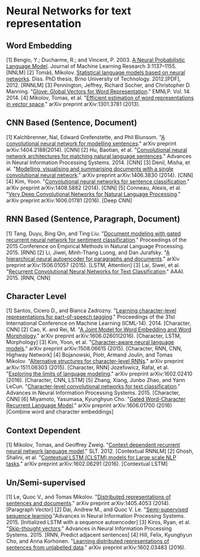 # Neural Networks for text representation


## Word Embedding
[1] Bengio, Y.; Ducharme, R.; and Vincent, P. 2003. [A Neural Probabilistic Language Model](http://www.jmlr.org/papers/volume3/bengio03a/bengio03a.pdf). Journal of Machine Learning Research 3:1137–1155. [NNLM]
[2] Tomáš, Mikolov. [Statistical language models based on neural networks](http://www.fit.vutbr.cz/~imikolov/rnnlm/thesis.pdf). Diss. PhD thesis, Brno University of Technology. 2012.[PDF], 2012. [RNNLM]
[3] Pennington, Jeffrey, Richard Socher, and Christopher D. Manning. "[Glove: Global Vectors for Word Representation](http://www-nlp.stanford.edu/pubs/glove.pdf)." EMNLP. Vol. 14. 2014.
[4] Mikolov, Tomas, et al. "[Efficient estimation of word representations in vector space](http://arxiv.org/abs/1301.3781)." arXiv preprint arXiv:1301.3781 (2013).


## CNN Based (Sentence, Document)
[1] Kalchbrenner, Nal, Edward Grefenstette, and Phil Blunsom. "[A convolutional neural network for modelling sentences](http://www.aclweb.org/anthology/P14-1062)." arXiv preprint arXiv:1404.2188(2014). [CNN]
[2] Hu, Baotian, et al. "[Convolutional neural network architectures for matching natural language sentences](http://www.hangli-hl.com/uploads/3/1/6/8/3168008/hu-etal-nips2014.pdf)." Advances in Neural Information Processing Systems. 2014. [CNN]
[3] Denil, Misha, et al. "[Modelling, visualising and summarising documents with a single convolutional neural network](https://arxiv.org/abs/1406.3830)." arXiv preprint arXiv:1406.3830 (2014). [CNN]
[4] Kim, Yoon. "[Convolutional neural networks for sentence classification](http://emnlp2014.org/papers/pdf/EMNLP2014181.pdf)." arXiv preprint arXiv:1408.5882 (2014). [CNN]
[5] Conneau, Alexis, et al. "[Very Deep Convolutional Networks for Natural Language Processing](http://arxiv.org/abs/1606.01781)." arXiv preprint arXiv:1606.01781 (2016). [Deep CNN]


## RNN Based (Sentence, Paragraph, Document)
[1] Tang, Duyu, Bing Qin, and Ting Liu. "[Document modeling with gated recurrent neural network for sentiment classification](http://www.emnlp2015.org/proceedings/EMNLP/pdf/EMNLP167.pdf)." Proceedings of the 2015 Conference on Empirical Methods in Natural Language Processing. 2015. [RNN]
[2] Li, Jiwei, Minh-Thang Luong, and Dan Jurafsky. "[A hierarchical neural autoencoder for paragraphs and documents](https://arxiv.org/abs/1506.01057)." arXiv preprint arXiv:1506.01057 (2015). [LSTM, Attention]
[3] Lai, Siwei, et al. "[Recurrent Convolutional Neural Networks for Text Classification](http://www.aaai.org/ocs/index.php/AAAI/AAAI15/paper/view/9745)." AAAI. 2015. [RNN, CNN]


## Character Level
[1] Santos, Cicero D., and Bianca Zadrozny. "[Learning character-level representations for part-of-speech tagging](http://jmlr.csail.mit.edu/proceedings/papers/v32/santos14.pdf)." Proceedings of the 31st International Conference on Machine Learning (ICML-14). 2014. [Character, CNN]
[2] Cao, K. and Rei, M. "[A Joint Model for Word Embedding and Word Morphology](http://arxiv.org/abs/1606.02601)." arXiv preprint arXiv:1606.02601(2016). [Character, LSTM, Morphology]
[3] Kim, Yoon, et al. "[Character-aware neural language models](https://arxiv.org/abs/1508.06615)." arXiv preprint arXiv:1508.06615 (2015). [Character, RNN, CNN, Highway Network]
[4] Bojanowski, Piotr, Armand Joulin, and Tomas Mikolov. "[Alternative structures for character-level RNNs](http://arxiv.org/abs/1511.06303)." arXiv preprint arXiv:1511.06303 (2015). [Character, RNN]
Jozefowicz, Rafal, et al. "[Exploring the limits of language modeling](https://arxiv.org/abs/1602.02410)." arXiv preprint arXiv:1602.02410 (2016). [Character, CNN, LSTM]
[5] Zhang, Xiang, Junbo Zhao, and Yann LeCun. "[Character-level convolutional networks for text classification](http://arxiv.org/abs/1509.01626)." Advances in Neural Information Processing Systems. 2015. [Character, CNN]
[6] Miyamoto, Yasumasa, Kyunghyun Cho. "[Gated Word-Character Recurrent Language Model](https://arxiv.org/abs/1606.01700)." arXiv preprint arXiv:1606.01700 (2016) [Combine word and character embeddings]


## Context Dependent
[1] Mikolov, Tomas, and Geoffrey Zweig. "[Context dependent recurrent neural network language model](http://www.msr-waypoint.com/pubs/176926/rnn_ctxt.pdf)." SLT. 2012. [Contextual RNNLM]
[2] Ghosh, Shalini, et al. "[Contextual LSTM (CLSTM) models for Large scale NLP tasks](https://arxiv.org/abs/1602.06291)." arXiv preprint arXiv:1602.06291 (2016). [Contextual LSTM]


## Un/Semi-supervised
[1] Le, Quoc V., and Tomas Mikolov. "[Distributed representations of sentences and documents](https://arxiv.org/abs/1405.4053)." arXiv preprint arXiv:1405.4053 (2014). [Paragraph Vector]
[2] Dai, Andrew M., and Quoc V. Le. "[Semi-supervised sequence learning](https://arxiv.org/abs/1511.01432)."Advances in Neural Information Processing Systems. 2015. [Initialized LSTM with a sequence autoencoder]
[3] Kiros, Ryan, et al. "[Skip-thought vectors](http://arxiv.org/abs/1506.06726)." Advances in Neural Information Processing Systems. 2015. [RNN, Predict adjacent sentences]
[4] Hill, Felix, Kyunghyun Cho, and Anna Korhonen. "[Learning distributed representations of sentences from unlabelled data](http://arxiv.org/abs/1602.03483)." arXiv preprint arXiv:1602.03483 (2016).